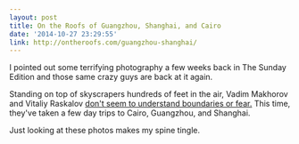 ```yaml
---
layout: post
title: On the Roofs of Guangzhou, Shanghai, and Cairo
date: '2014-10-27 23:29:55'
link: http://ontheroofs.com/guangzhou-shanghai/
---
```


I pointed out some terrifying photography a few weeks back in The Sunday Edition and those same crazy guys are back at it again.

Standing on top of skyscrapers hundreds of feet in the air, Vadim Makhorov and Vitaliy Raskalov [don't seem to understand boundaries or fear.](http://ontheroofs.com/cairo/) This time, they've taken a few day trips to Cairo, Guangzhou, and Shanghai. 

Just looking at these photos makes my spine tingle.